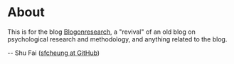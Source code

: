 # About

This is for the blog [Blogonresearch](https://blogonresearch.github.io/), a "revival" of an old blog on psychological research and methodology, and anything related to the blog.

-- Shu Fai ([sfcheung at GitHub](https://github.com/sfcheung))
